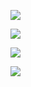 ![](/2022-01-11-18-40-08-image.png)

![](/2022-01-11-18-40-58-image.png)

![](/2022-01-11-18-42-29-image.png)

![](/2022-01-11-18-43-26-image.png)
